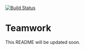 [![Build Status](https://travis-ci.com/Abbie-n/Teamwork.svg?branch=develop)](https://travis-ci.com/Abbie-n/Teamwork)

# Teamwork
This README will be updated soon.
